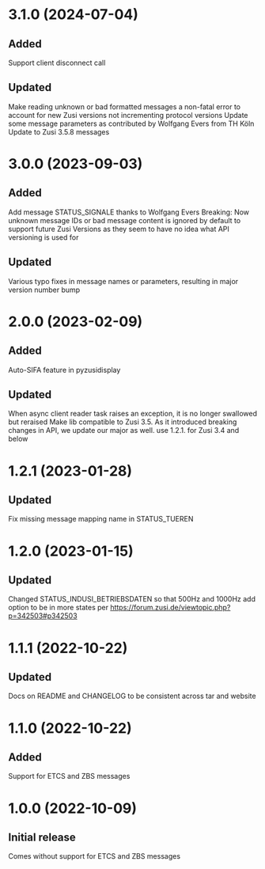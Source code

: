 # 3.1.0 (2024-07-04)
## Added
Support client disconnect call
## Updated
Make reading unknown or bad formatted messages a non-fatal error to account for new Zusi versions not incrementing protocol versions
Update some message parameters as contributed by Wolfgang Evers from TH Köln
Update to Zusi 3.5.8 messages

# 3.0.0 (2023-09-03)
## Added
Add message STATUS_SIGNALE thanks to Wolfgang Evers
Breaking: Now unknown message IDs or bad message content is ignored by default to support future Zusi Versions as they seem to have no idea what API versioning is used for
## Updated
Various typo fixes in message names or parameters, resulting in major version number bump

# 2.0.0 (2023-02-09)
## Added
Auto-SIFA feature in pyzusidisplay
## Updated
When async client reader task raises an exception, it is no longer swallowed but reraised
Make lib compatible to Zusi 3.5. As it introduced breaking changes in API, we update our major as well. use 1.2.1. for Zusi 3.4 and below

# 1.2.1 (2023-01-28)
## Updated
Fix missing message mapping name in STATUS_TUEREN

# 1.2.0 (2023-01-15)
## Updated
Changed STATUS_INDUSI_BETRIEBSDATEN so that 500Hz and 1000Hz add option to be in more states per https://forum.zusi.de/viewtopic.php?p=342503#p342503

# 1.1.1 (2022-10-22)
## Updated
Docs on README and CHANGELOG to be consistent across tar and website

# 1.1.0 (2022-10-22)
## Added
Support for ETCS and ZBS messages

# 1.0.0 (2022-10-09)
## Initial release
Comes without support for ETCS and ZBS messages
